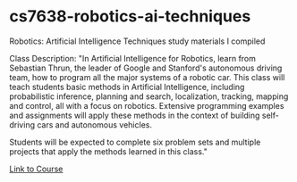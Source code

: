 # cs7638-robotics-ai-techniques
Robotics: Artificial Intelligence Techniques study materials I compiled

Class Description: "In Artificial Intelligence for Robotics, learn from Sebastian Thrun, the leader of Google and Stanford's autonomous driving team, how to program all the major systems of a robotic car. This class will teach students basic methods in Artificial Intelligence, including probabilistic inference, planning and search, localization, tracking, mapping and control, all with a focus on robotics. Extensive programming examples and assignments will apply these methods in the context of building self-driving cars and autonomous vehicles.  

Students will be expected to complete six problem sets and multiple projects that apply the methods learned in this class."

[Link to Course](https://omscs.gatech.edu/cs-7638-robotics-ai-techniques)
